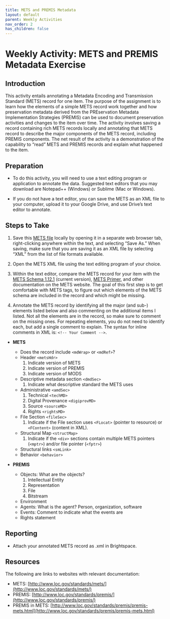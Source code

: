 ```yaml
---
title: METS and PREMIS Metadata
layout: default
parent: Weekly Activities
nav_order: 2
has_children: false
---
```


# Weekly Activity: METS and PREMIS Metadata Exercise

## Introduction
This activity entails annotating a Metadata Encoding and Transmission Standard (METS) record for one item. The purpose of the assignment is to learn how the elements of a simple METS record work together and how preservation metadata derived from the PREservation Metadata Implementation Strategies (PREMIS) can be used to document preservation activities and changes to the item over time. The activity involves saving a record containing rich METS records locally and annotating that METS record to describe the major components of the METS record, including PREMIS components. The net result of the activity is a demonstration of the capability to “read” METS and PREMIS records and explain what happened to the item.

## Preparation

- To do this activity, you will need to use a text editing program or application to annotate the data. Suggested text editors that you may download are Notepad++ (Windows) or Sublime (Mac or Windows).

- If you do not have a text editor, you can save the METS as an XML file to your computer, upload it to your Google Drive, and use Drive’s text editor to annotate.

## Steps to Take

1. Save this [METS file](http://www.loc.gov/standards/premis/louis-2-1-mets.xml) locally by opening it in a separate web browser tab, right-clicking anywhere within the text, and selecting “Save As.” When saving, make sure that you are saving it as an XML file by selecting “XML” from the list of file formats available.

2. Open the METS XML file using the text editing program of your choice.

3. Within the text editor, compare the METS record for your item with the [METS Schema 1.12.1](https://www.loc.gov/standards/mets/mets-schemadocs.html) (current version), [METS Primer](https://www.loc.gov/standards/mets/METSPrimer.pdf), and other documentation on the METS website. The goal of this first step is to get comfortable with METS tags, to figure out which elements of the METS schema are included in the record and which might be missing.

4. Annotate the METS record by identifying all the major (and sub-) elements listed below and also commenting on the additional items I listed. Not all the elements are in the record, so make sure to comment on the missing ones. For repeating elements, you do not need to identify each, but add a single comment to explain. The syntax for inline comments in XML is: `<!-- Your Comment -->`.

- **METS**
  - Does the record include `<mdWrap>` or `<mdRef>`?
  - Header `<metsHdr>` 
    1. Indicate version of METS
    2. Indicate version of PREMIS
    3. Indicate version of MODS
  - Descriptive metadata section `<dmdSec>` 
    1. Indicate what descriptive standard the METS uses
  - Administrative `<amdSec>` 
    1. Technical `<techMD>`
    2. Digital Provenance `<digiprovMD>`
    3. Source `<sourceMD>`
    4. Rights `<rightsMD>`
  - File Section `<fileSec>`
    1. Indicate if the File section uses `<FLocat>` (pointer to resource) or `<FContent>` (content in XML).
  - Structural Map `<structMap>`
    1. Indicate if the `<div>` sections contain multiple METS pointers (`<mptr>`) and/or file pointer (`<fptr>`)
  - Structural links `<smLink>` 
  - Behavior `<behavior>` 

- **PREMIS**
  - Objects: What are the objects?
    1. Intellectual Entity
    2. Representation
    3. File
    4. Bitstream
  - Environment
  - Agents: What is the agent? Person, organization, software
  - Events: Comment to indicate what the events are
  - Rights statement 

## Reporting
- Attach your annotated METS record as .xml in Brightspace.

## Resources
The following are links to websites with relevant documentation:
- METS: [http://www.loc.gov/standards/mets/](http://www.loc.gov/standards/mets/)
- PREMIS: [http://www.loc.gov/standards/premis/](http://www.loc.gov/standards/premis/)
- PREMIS in METS: [http://www.loc.gov/standards/premis/premis-mets.html](http://www.loc.gov/standards/premis/premis-mets.html)